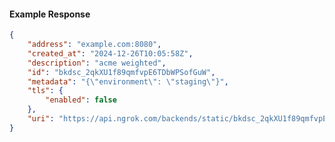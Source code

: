 <!-- Code generated for API Clients. DO NOT EDIT. -->

#### Example Response

```json
{
	"address": "example.com:8080",
	"created_at": "2024-12-26T10:05:58Z",
	"description": "acme weighted",
	"id": "bkdsc_2qkXU1f89qmfvpE6TDbWPSofGuW",
	"metadata": "{\"environment\": \"staging\"}",
	"tls": {
		"enabled": false
	},
	"uri": "https://api.ngrok.com/backends/static/bkdsc_2qkXU1f89qmfvpE6TDbWPSofGuW"
}
```
